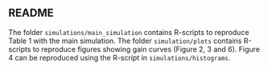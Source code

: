 ## README

The folder `simulations/main_simulation` contains R-scripts to reproduce Table 1 
with the main simulation. The folder `simulation/plots` contains R-scripts to reproduce figures showing gain curves (Figure 2, 3 and 6). 
Figure 4 can be reproduced using the R-script in `simulations/histograms`.
